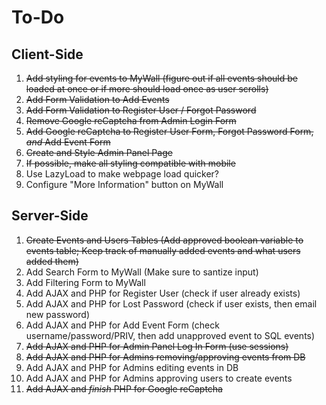 # To-Do
## Client-Side
1. ~~Add styling for events to MyWall (figure out if all events should be loaded at once or if more should load once as user scrolls)~~
2. ~~Add Form Validation to Add Events~~
3. ~~Add Form Validation to Register User / Forgot Password~~
4. ~~Remove Google reCaptcha from Admin Login Form~~
5. ~~Add Google reCaptcha to Register User Form, Forgot Password Form, _and_ Add Event Form~~
6. ~~Create and Style Admin Panel Page~~
7. ~~If possible, make all styling compatible with mobile~~
8. Use LazyLoad to make webpage load quicker?
9. Configure "More Information" button on MyWall

## Server-Side
1. ~~Create Events and Users Tables (Add approved boolean variable to events table; Keep track of manually added events and what users added them)~~
2. Add Search Form to MyWall (Make sure to santize input)
3. Add Filtering Form to MyWall
4. Add AJAX and PHP for Register User (check if user already exists)
5. Add AJAX and PHP for Lost Password (check if user exists, then email new password)
6. Add AJAX and PHP for Add Event Form (check username/password/PRIV, then add unapproved event to SQL events)
7. ~~Add AJAX and PHP for Admin Panel Log In Form (use sessions)~~
8. ~~Add AJAX and PHP for Admins removing/approving events from DB~~
9. Add AJAX and PHP for Admins editing events in DB
10. Add AJAX and PHP for Admins approving users to create events
11. ~~Add AJAX and _finish_ PHP for Google reCaptcha~~
